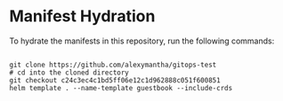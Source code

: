 
# Manifest Hydration

To hydrate the manifests in this repository, run the following commands:

```shell

git clone https://github.com/alexymantha/gitops-test
# cd into the cloned directory
git checkout c24c3ec4c1bd5ff06e12c1d962888c051f600851
helm template . --name-template guestbook --include-crds
```